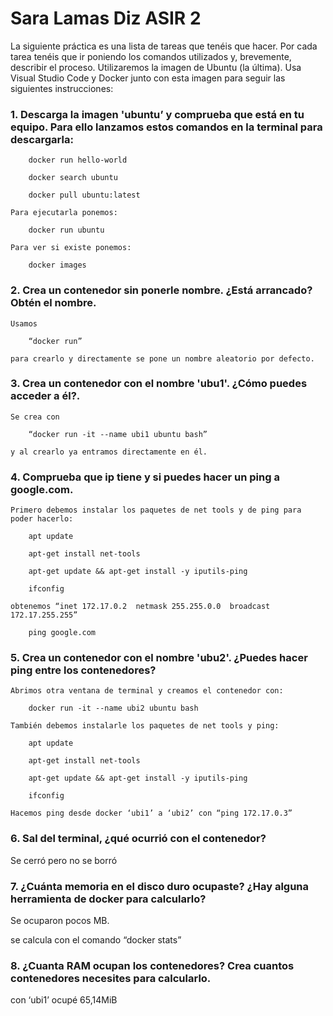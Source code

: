 # Sara Lamas Diz			 ASIR 2

La siguiente práctica es una lista de tareas que tenéis que hacer. Por cada tarea tenéis que ir poniendo los comandos utilizados y, brevemente, describir el proceso.
Utilizaremos la imagen de Ubuntu (la última). Usa Visual Studio Code y Docker junto con esta imagen para seguir las siguientes instrucciones:


### 1. **Descarga la imagen 'ubuntu’ y comprueba que está en tu equipo. Para ello lanzamos estos comandos en la terminal para descargarla:**

        docker run hello-world

        docker search ubuntu 

        docker pull ubuntu:latest

    Para ejecutarla ponemos:

        docker run ubuntu

    Para ver si existe ponemos:

        docker images


### 2. **Crea un contenedor sin ponerle nombre. ¿Está arrancado? Obtén el nombre.**

    Usamos

        “docker run”

    para crearlo y directamente se pone un nombre aleatorio por defecto.


### 3. **Crea un contenedor con el nombre 'ubu1'. ¿Cómo puedes acceder a él?.** 

    Se crea con

        “docker run -it --name ubi1 ubuntu bash”

    y al crearlo ya entramos directamente en él.


### 4. **Comprueba que ip tiene y si puedes hacer un ping a google.com.**

    Primero debemos instalar los paquetes de net tools y de ping para poder hacerlo:

        apt update

        apt-get install net-tools

        apt-get update && apt-get install -y iputils-ping

        ifconfig

    obtenemos “inet 172.17.0.2  netmask 255.255.0.0  broadcast 172.17.255.255”

        ping google.com

### 5. **Crea un contenedor con el nombre 'ubu2'. ¿Puedes hacer ping entre los contenedores?**

    Abrimos otra ventana de terminal y creamos el contenedor con: 

        docker run -it --name ubi2 ubuntu bash

    También debemos instalarle los paquetes de net tools y ping:

        apt update

        apt-get install net-tools

        apt-get update && apt-get install -y iputils-ping

        ifconfig

    Hacemos ping desde docker ‘ubi1’ a ‘ubi2’ con “ping 172.17.0.3”


### 6. **Sal del terminal, ¿qué ocurrió con el contenedor?**

 Se cerró pero no se borró


### 7. **¿Cuánta memoria en el disco duro ocupaste? ¿Hay alguna herramienta de docker para calcularlo?**

Se ocuparon pocos MB.

se calcula con el comando “docker stats”


### 8. **¿Cuanta RAM ocupan los contenedores? Crea cuantos contenedores necesites para calcularlo.**

con ‘ubi1’ ocupé 65,14MiB

     